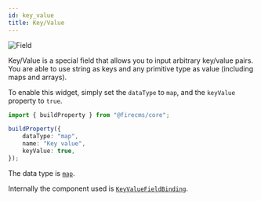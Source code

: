 ```yaml
---
id: key_value
title: Key/Value
---
```


![Field](/img/fields/KeyValue.png)

Key/Value is a special field that allows you to input arbitrary key/value pairs.
You are able to use string as keys and any primitive type as value (including maps
and arrays).

To enable this widget, simply set the `dataType` to `map`, and the `keyValue` property
to `true`.

```typescript jsx
import { buildProperty } from "@firecms/core";

buildProperty({
    dataType: "map",
    name: "Key value",
    keyValue: true,
});
```

The data type is [`map`](../config/map).

Internally the component used
is [`KeyValueFieldBinding`](../../api/functions/KeyValueFieldBinding).
